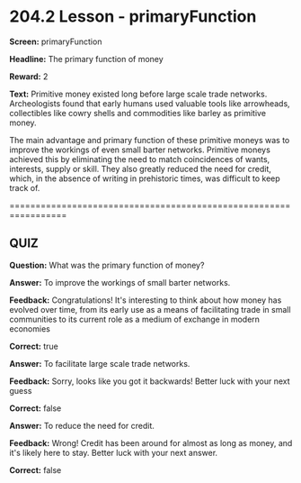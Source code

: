 # 204.2 Lesson - primaryFunction

**Screen:** primaryFunction

**Headline:** The primary function of money

**Reward:** 2

**Text:** Primitive money existed long before large scale trade networks. Archeologists found that early humans used valuable tools like arrowheads, collectibles like cowry shells and commodities like barley as primitive money.

The main advantage and primary function of these primitive moneys was to improve the workings of even small barter networks. Primitive moneys achieved this by eliminating the need to match coincidences of wants, interests, supply or skill. They also greatly reduced the need for credit, which, in the absence of writing in prehistoric times, was difficult to keep track of.

\=================================================================

## QUIZ

**Question:** What was the primary function of money?

**Answer:** To improve the workings of small barter networks.

**Feedback:** Congratulations! It's interesting to think about how money has evolved over time, from its early use as a means of facilitating trade in small communities to its current role as a medium of exchange in modern economies

**Correct:** true

**Answer:** To facilitate large scale trade networks.

**Feedback:** Sorry, looks like you got it backwards! Better luck with your next guess

**Correct:** false

**Answer:** To reduce the need for credit.

**Feedback:** Wrong! Credit has been around for almost as long as money, and it's likely here to stay. Better luck with your next answer.

**Correct:** false

<figure><img src="../.gitbook/assets/204-02.png" alt=""><figcaption></figcaption></figure>
